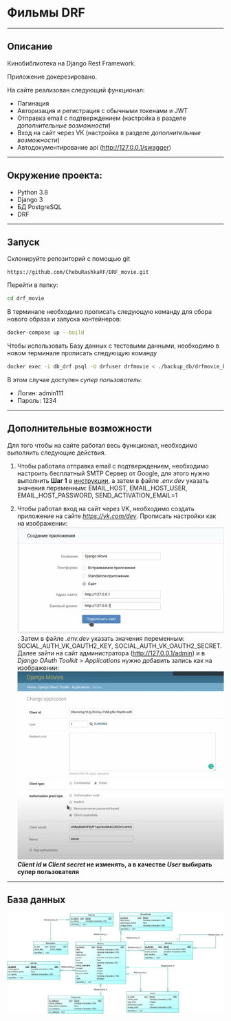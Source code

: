 # Фильмы DRF

***

## Описание

Кинобиблиотека на Django Rest Framework.

Приложение докерезировано.

На сайте реализован следующий функционал:
* Пагинация
* Авторизация и регистрация с обычными токенами и JWT
* Отправка email с подтверждением (настройка в разделе _дополнительные возможности_)
* Вход на сайт через VK (настройка в разделе _дополнительные возможности_)
* Автодокументирование api (http://127.0.0.1/swagger)

---

## Окружение проекта:
  * Python 3.8
  * Django 3
  * БД PostgreSQL
  * DRF

---

## Запуск

Склонируйте репозиторий с помощью git

    https://github.com/ChebuRashkaRF/DRF_movie.git

Перейти в папку:
```bash
cd drf_movie
```

В терминале необходимо прописать следующую команду для сбора нового образа и запуска контейнеров:

```bash
docker-compose up --build
```

Чтобы использовать Базу данных с тестовыми данными, необходимо в новом терминале прописать следующую команду

```bash
docker exec -i db_drf psql -U drfuser drfmovie < ./backup_db/drfmovie_backup.dump
```

В этом случае доступен _супер пользователь_:
* Логин: admin111
* Пароль: 1234

---

## Дополнительные возможности

Для того чтобы на сайте работал весь функционал, необходимо выполнить следующие действия.

1. Чтобы работала отправка email с подтверждением, необходимо настроить бесплатный SMTP Сервер от Google, для этого нужно выполнить **Шаг 1** в [инструкции](https://www.hostinger.com.ua/rukovodstva/kak-ispolzovat-smtp-server "бесплатный SMTP Сервер от Google "), а затем в файле _.env.dev_ указать значения переменным: EMAIL_HOST, EMAIL_HOST_USER, EMAIL_HOST_PASSWORD, SEND_ACTIVATION_EMAIL=1

2. Чтобы работал вход на сайт через VK, необходимо создать приложение на сайте _https://vk.com/dev_. Прописать настройки как на изображении: ![VK APP](readme-img/vk_app.jpg "VK APP"). Затем в файле _.env.dev_ указать значения переменным: SOCIAL_AUTH_VK_OAUTH2_KEY, SOCIAL_AUTH_VK_OAUTH2_SECRET. Далее зайти на сайт администратора (http://127.0.0.1/admin) и в _Django OAuth Toolkit_ > _Applications_ нужно добавить запись как на изображении:  
![DJANGO VK APP](readme-img/admin_vk_app.jpg "DJANGO VK APP") **_Client id_ и _Client secret_ не изменять, а в качестве _User_ выбирать супер пользователя**

---

## База данных

![База данных](readme-img/BD.jpg "База данных")
